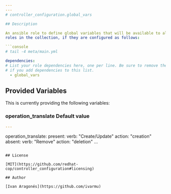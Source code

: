 ```yaml
---
---
# controller_configuration.global_vars

## Description

An ansible role to define global variables that will be available to all of the
roles in the collection, if they are configured as follows:

```console
# tail -4 meta/main.yml

dependencies:
# List your role dependencies here, one per line. Be sure to remove the '[]' above,
# if you add dependencies to this list.
  - global_vars
```

## Provided Variables

This is currently providing the following variables:


### operation_translate Default value

```yaml
---
```

operation_translate:
  present:
    verb: "Create/Update"
    action: "creation"
  absent:
    verb: "Remove"
    action: "deletion"
...
```

## License

[MIT](https://github.com/redhat-cop/controller_configuration#licensing)

## Author

[Ivan Aragonés](https://github.com/ivarmu)
